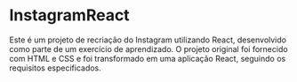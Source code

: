 # InstagramReact
 Este é um projeto de recriação do Instagram utilizando React, desenvolvido como parte de um exercício de aprendizado. O projeto original foi fornecido com HTML e CSS e foi transformado em uma aplicação React, seguindo os requisitos especificados.
